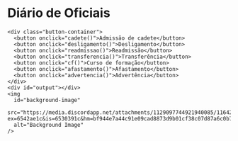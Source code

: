 <!DOCTYPE html>
<html>
  <head>
    <meta charset="utf-8" />
    <title>Diário Oficial</title>
    <link rel="icon" type="image/x-icon" href="LSPD_Logo.ico" />
    <link rel="stylesheet" type="text/css" href="style.css" />
  </head>
  <body>
    <h1>Diário de Oficiais</h1>

    <div class="button-container">
      <button onclick="cadete()">Admissão de cadete</button>
      <button onclick="desligamento()">Desligamento</button>
      <button onclick="readmissao()">Readmissão</button>
      <button onclick="transferencia()">Transferência</button>
      <button onclick="cf()">Curso de formação</button>
      <button onclick="afastamento()">Afastamento</button>
      <button onclick="advertencia()">Advertência</button>
    </div>
    <div id="output"></div>
    <img
      id="background-image"
      src="https://media.discordapp.net/attachments/1129097744921940085/1164291666111377408/LSPD_Logo.png?ex=6542ae1c&is=6530391c&hm=bf944e7a44c91e09cad8873d9b01cf38c07d87a6c0b74fd4ecc016a540b9c442&=&width=669&height=671"
      alt="Background Image"
    />
<script src="script.js"></script>
  </body>
</html>
